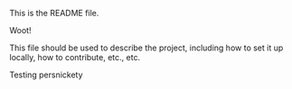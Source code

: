 This is the README file.

Woot!

This file should be used to describe the project, including how to set it up locally, how to contribute, etc., etc.

Testing persnickety

